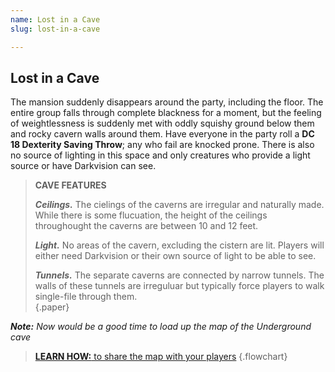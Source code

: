 ```yaml
---
name: Lost in a Cave
slug: lost-in-a-cave

---
```


## Lost in a Cave

The mansion suddenly disappears around the party, including the floor. The entire group falls through complete blackness for a moment, but the feeling of weightlessness is suddenly met with oddly squishy ground below them and rocky cavern walls around them. Have everyone in the party roll a **DC 18 Dexterity Saving Throw**; any who fail are knocked prone. There is also no source of lighting in this space and only creatures who provide a light source or have Darkvision can see. 

> 
> **CAVE FEATURES**
> 
> ***Ceilings.*** The cielings of the caverns are irregular and naturally made. While there is some flucuation, the height of the ceilings throughought the caverns are between 10 and 12 feet. 
> 
> ***Light.*** No areas of the cavern, excluding the cistern are lit. Players will either need Darkvision or their own source of light to be able to see. 
> 
> ***Tunnels.*** The separate caverns are connected by narrow tunnels. The walls of these tunnels are irreguluar but typically force players to walk single-file through them.  
{.paper}

***Note:** Now would be a good time to load up the map of the Underground cave*

> [**LEARN HOW:** to share the map with your players](loading-maps-from-modules) {.flowchart}